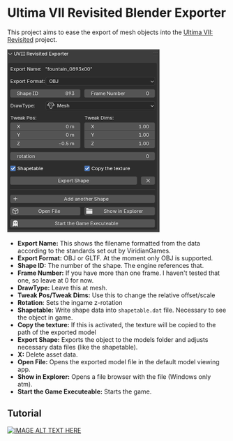 # Ultima VII Revisited Blender Exporter
This project aims to ease the export of mesh objects into the [Ultima VII: Revisited](https://github.com/ViridianGames/U7Revisited) project.



![UVIIRV_Blender_Exporter](img/UVIIRV_Blender_Exporter.PNG)

- **Export Name:** This shows the filename formatted from the data according to the standards set out by ViridianGames.
- **Export Format:** OBJ or GLTF. At the moment only OBJ is supported.
- **Shape ID:** The number of the shape. The engine references that.
- **Frame Number:** If you have more than one frame. I haven't tested that one, so leave at 0 for now.
- **DrawType:** Leave this at mesh.
- **Tweak Pos/Tweak Dims:** Use this to change the relative offset/scale
- **Rotation**: Sets the ingame z-rotation
- **Shapetable:** Write shape data into `shapetable.dat` file. Necessary to see the object in game.
- **Copy the texture:** If this is activated, the texture will be copied to the path of the exported model 
- **Export Shape:** Exports the object to the models folder and adjusts necessary data files (like the shapetable).
- **X:** Delete asset data.
- **Open File:** Opens the exported model file in the default model viewing app.
- **Show in Explorer:** Opens a file browser with the file (Windows only atm).
- **Start the Game Executeable:** Starts the game.

## Tutorial

[![IMAGE ALT TEXT HERE](https://img.youtube.com/vi/ikKG16so9jw/0.jpg)](https://youtu.be/ikKG16so9jw)

